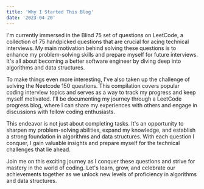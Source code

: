 ```yaml
---
title: 'Why I Started This Blog'
date: '2023-04-20'
---
```


I'm currently immersed in the Blind 75 set of questions on LeetCode, a collection of 75 handpicked questions that are crucial for acing technical interviews. My main motivation behind solving these questions is to enhance my problem-solving skills and prepare myself for future interviews. It's all about becoming a better software engineer by diving deep into algorithms and data structures.

To make things even more interesting, I've also taken up the challenge of solving the Neetcode 150 questions. This compilation covers popular coding interview topics and serves as a way to track my progress and keep myself motivated. I'll be documenting my journey through a LeetCode progress blog, where I can share my experiences with others and engage in discussions with fellow coding enthusiasts.

This endeavor is not just about completing tasks. It's an opportunity to sharpen my problem-solving abilities, expand my knowledge, and establish a strong foundation in algorithms and data structures. With each question I conquer, I gain valuable insights and prepare myself for the technical challenges that lie ahead.

Join me on this exciting journey as I conquer these questions and strive for mastery in the world of coding. Let's learn, grow, and celebrate our achievements together as we unlock new levels of proficiency in algorithms and data structures.

